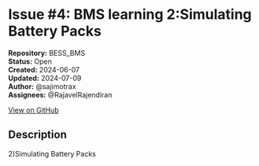 # Issue #4: BMS learning 2:Simulating Battery Packs

**Repository:** BESS_BMS  
**Status:** Open  
**Created:** 2024-06-07  
**Updated:** 2024-07-09  
**Author:** @sajimotrax  
**Assignees:** @RajavelRajendiran  

[View on GitHub](https://github.com/Simtestlab/BESS_BMS/issues/4)

## Description

2)Simulating Battery Packs
